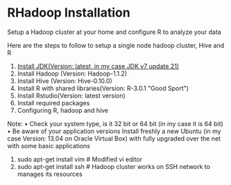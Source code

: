 RHadoop Installation
=====================

Setup a Hadoop cluster at your home and configure R to analyze your data

Here are the steps to follow to setup a single node hadoop cluster, Hive and R

1.	[Install JDK(Version: latest, in my case JDK v7 update 21)](Javainstall.md)
2.	Install Hadoop (Version: Hadoop-1.1.2)
3.	Install Hive (Version: Hive-0.10.0)
4.	Install R with shared libraries(Version: R-3.0.1 "Good Sport")
5.	Install Rstudio(Version: latest version)
6.	Install required packages
7.	Configuring R, hadoop and hive

Note: 
•	Check your system type, is it 32 bit or 64 bit (in my case it is 64 bit)
•	Be aware of your application versions
Install freshly a new Ubuntu (in my case Version: 13.04 on Oracle Virtual Box) with fully upgraded over the net with some basic applications 
  1. sudo apt-get install vim # Modified vi editor
  2. sudo apt-get install ssh # Hadoop cluster works on SSH network to manages its resources
